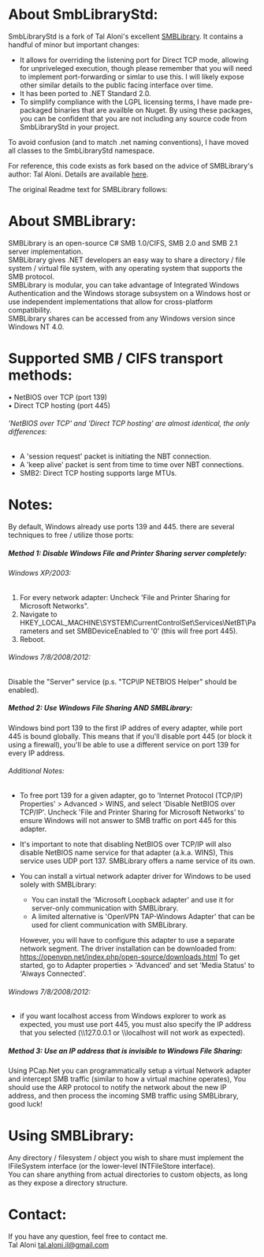 About SmbLibraryStd:
====================
SmbLibraryStd is a fork of Tal Aloni's excellent
[SMBLibrary](https://github.com/TalAloni/SMBLibrary). It contains a handful of
minor but important changes:

- It allows for overriding the listening port for Direct TCP mode, allowing for
  unpriveleged execution, though please remember that you will need to
  implement port-forwarding or simlar to use this. I will likely expose other
  similar details to the public facing interface over time.
- It has been ported to .NET Standard 2.0.
- To simplify compliance with the LGPL licensing terms, I have made
  pre-packaged binaries that are availble on Nuget. By using these packages,
  you can be confident that you are not including any source code from
  SmbLibraryStd in your project.

To avoid confusion (and to match .net naming conventions), I have moved all
classes to the SmbLibraryStd namespace.

For reference, this code exists as fork based on the advice of SMBLibrary's
author: Tal Aloni. Details are available
[here](https://github.com/TalAloni/SMBLibrary/issues/8).

The original Readme text for SMBLibrary follows:

About SMBLibrary:
=================
SMBLibrary is an open-source C# SMB 1.0/CIFS, SMB 2.0 and SMB 2.1 server implementation.  
SMBLibrary gives .NET developers an easy way to share a directory / file system / virtual file system, with any operating system that supports the SMB protocol.  
SMBLibrary is modular, you can take advantage of Integrated Windows Authentication and the Windows storage subsystem on a Windows host or use independent implementations that allow for cross-platform compatibility.  
SMBLibrary shares can be accessed from any Windows version since Windows NT 4.0.  

Supported SMB / CIFS transport methods:
=======================================
• NetBIOS over TCP (port 139)  
• Direct TCP hosting (port 445)

###### 'NetBIOS over TCP' and 'Direct TCP hosting' are almost identical, the only differences:
- A 'session request' packet is initiating the NBT connection.
- A 'keep alive' packet is sent from time to time over NBT connections.
- SMB2: Direct TCP hosting supports large MTUs.

Notes:
======
By default, Windows already use ports 139 and 445. there are several techniques to free / utilize those ports:

##### Method 1: Disable Windows File and Printer Sharing server completely:
###### Windows XP/2003:
1. For every network adapter: Uncheck 'File and Printer Sharing for Microsoft Networks".
2. Navigate to HKEY_LOCAL_MACHINE\SYSTEM\CurrentControlSet\Services\NetBT\Parameters and set SMBDeviceEnabled to '0' (this will free port 445).
3. Reboot.

###### Windows 7/8/2008/2012:
Disable the "Server" service (p.s. "TCP\IP NETBIOS Helper" should be enabled).

##### Method 2: Use Windows File Sharing AND SMBLibrary:
Windows bind port 139 to the first IP addres of every adapter, while port 445 is bound globally.
This means that if you'll disable port 445 (or block it using a firewall), you'll be able to use a different service on port 139 for every IP address.

###### Additional Notes:
* To free port 139 for a given adapter, go to 'Internet Protocol (TCP/IP) Properties' > Advanced > WINS, and select 'Disable NetBIOS over TCP/IP'.
Uncheck 'File and Printer Sharing for Microsoft Networks' to ensure Windows will not answer to SMB traffic on port 445 for this adapter.

* It's important to note that disabling NetBIOS over TCP/IP will also disable NetBIOS name service for that adapter (a.k.a. WINS), This service uses UDP port 137.
SMBLibrary offers a name service of its own.

* You can install a virtual network adapter driver for Windows to be used solely with SMBLibrary:
  - You can install the 'Microsoft Loopback adapter' and use it for server-only communication with SMBLibrary.
  - A limited alternative is 'OpenVPN TAP-Windows Adapter' that can be used for client communication with SMBLibrary.

  However, you will have to configure this adapter to use a separate network segment.
The driver installation can be downloaded from: https://openvpn.net/index.php/open-source/downloads.html
To get started, go to Adapter properties > 'Advanced' and set 'Media Status' to 'Always Connected'.

###### Windows 7/8/2008/2012:
* if you want localhost access from Windows explorer to work as expected, you must use port 445, you must also specify the IP address that you selected (\\\\127.0.0.1 or \\\\localhost will not work as expected).

##### Method 3: Use an IP address that is invisible to Windows File Sharing:
Using PCap.Net you can programmatically setup a virtual Network adapter and intercept SMB traffic (similar to how a virtual machine operates), You should use the ARP protocol to notify the network about the new IP address, and then process the incoming SMB traffic using SMBLibrary, good luck! 

Using SMBLibrary:
=================
Any directory / filesystem / object you wish to share must implement the IFileSystem interface (or the lower-level INTFileStore interface).  
You can share anything from actual directories to custom objects, as long as they expose a directory structure.  

Contact:
========
If you have any question, feel free to contact me.  
Tal Aloni <tal.aloni.il@gmail.com>
